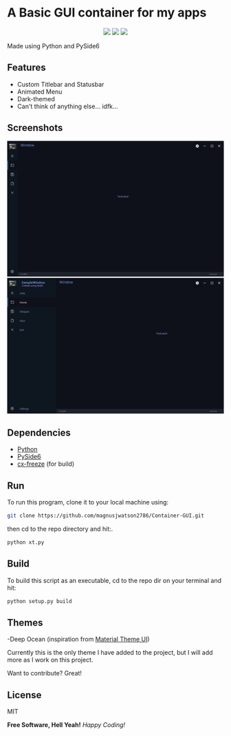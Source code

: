 <p align="center">
<h1> A Basic GUI container for my apps </h1>
</p>
<p align="center">
<img src="https://img.shields.io/github/repo-size/magnusjwatson2786/Container-GUI">
<img src="https://img.shields.io/github/last-commit/magnusjwatson2786/Container-GUI">
<img src="https://img.shields.io/github/license/magnusjwatson2786/Container-GUI">
</p>
Made using Python and PySide6 

## Features
- Custom Titlebar and Statusbar
- Animated Menu
- Dark-themed
- Can't think of anything else... idfk...

## Screenshots
![Alt text](Screenshots/ScreenShot_20210816190156.png?raw=true "")
![Alt text](Screenshots/ScreenShot_20210816190205.png?raw=true "Studistics")

## Dependencies
- [Python]
- [PySide6]
- [cx-freeze] (for build)

## Run
To run this program, clone it to your local machine using: 
```sh
git clone https://github.com/magnusjwatson2786/Container-GUI.git
```
then cd to the repo directory and hit:.
```sh
python xt.py
```

## Build
To build this script as an executable, cd to the repo dir on your terminal and hit:

```sh
python setup.py build
```

## Themes
-Deep Ocean (inspiration from [Material Theme UI])

Currently this is the only theme I have added to the project, but I will add more as I work on this project.


Want to contribute? Great!

## License

MIT

**Free Software, Hell Yeah!**
*Happy Coding!*

[//]: # (links)
    
   [Python]: <https://www.python.org/>
   [PySide6]: <https://pypi.org/project/PySide6/>
   [cx-freeze]: <https://pypi.org/project/cx-Freeze/>
   [Material Theme UI]: <https://www.material-theme.com/>
